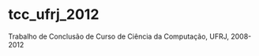 tcc_ufrj_2012
=============

Trabalho de Conclusão de Curso de Ciência da Computação, UFRJ, 2008-2012
